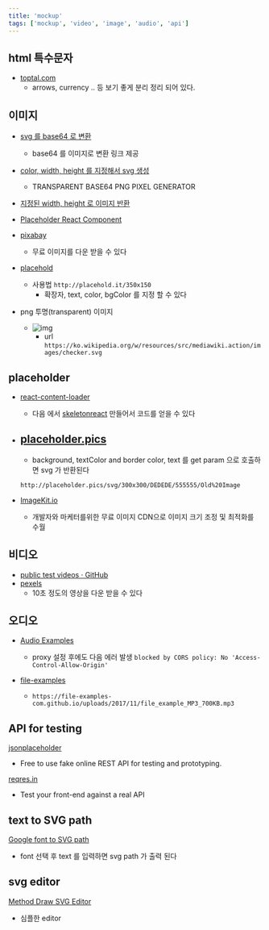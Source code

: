 ```yaml
---
title: 'mockup'
tags: ['mockup', 'video', 'image', 'audio', 'api']
---
```


## html 특수문자

-   [toptal.com](https://www.toptal.com/designers/htmlarrows/)
    -   arrows, currency .. 등 보기 좋게 분리 정리 되어 있다.

## 이미지

-   [svg 를 base64 로 변환](https://base64.guru/converter/encode/image/svg)
    -   base64 를 이미지로 변환 링크 제공
-   [color, width, height 를 지정해서 svg 생성](https://png-pixel.com/)
    -   TRANSPARENT BASE64 PNG PIXEL GENERATOR
-   [지정된 width, height 로 이미지 반환](https://lorempixel.com/)
-   [Placeholder React Component](https://github.com/buildo/react-placeholder)
-   [pixabay](https://pixabay.com/ko/)
    -   무료 이미지를 다운 받을 수 있다
-   [placehold](http://placehold.it)

    -   사용법 `http://placehold.it/350x150`
        -   확장자, text, color, bgColor 를 지정 할 수 있다

-   png 투명(transparent) 이미지
    -   ![img](https://ko.wikipedia.org/w/resources/src/mediawiki.action/images/checker.svg)
        -   url `https://ko.wikipedia.org/w/resources/src/mediawiki.action/images/checker.svg`

## placeholder

-   [react-content-loader](https://github.com/danilowoz/react-content-loader)

    -   다음 에서 [skeletonreact](https://skeletonreact.com/) 만들어서 코드를 얻을 수 있다

-   ## [placeholder.pics](http://placeholder.pics/)

    -   background, textColor and border color, text 를 get param 으로 호출하면 svg 가 반환된다

    ```
    http://placeholder.pics/svg/300x300/DEDEDE/555555/Old%20Image
    ```

-   [ImageKit.io](https://imagekit.io/)
    -   개발자와 마케터를위한 무료 이미지 CDN으로 이미지 크기 조정 및 최적화를 수월

## 비디오

-   [public test videos · GitHub](https://gist.github.com/jsturgis/3b19447b304616f18657)
-   [pexels](https://www.pexels.com/ko-kr/videos/)
    -   10초 정도의 영상을 다운 받을 수 있다

## 오디오

-   [Audio Examples](https://www.soundhelix.com/audio-examples)

    -   proxy 설정 후에도 다음 에러 발생 `blocked by CORS policy: No 'Access-Control-Allow-Origin'`

-   [file-examples](https://file-examples.com/index.php/sample-audio-files/sample-mp3-download/)
    -   `https://file-examples-com.github.io/uploads/2017/11/file_example_MP3_700KB.mp3`

## API for testing

[jsonplaceholder](https://jsonplaceholder.typicode.com/)

-   Free to use fake online REST API for testing and prototyping.

[reqres.in](https://reqres.in/)

-   Test your front-end against a real API

## text to SVG path

[Google font to SVG path](https://danmarshall.github.io/google-font-to-svg-path/)

-   font 선택 후 text 를 입력하면 svg path 가 출력 된다

## svg editor

[Method Draw SVG Editor](https://editor.method.ac/)

-   심플한 editor
